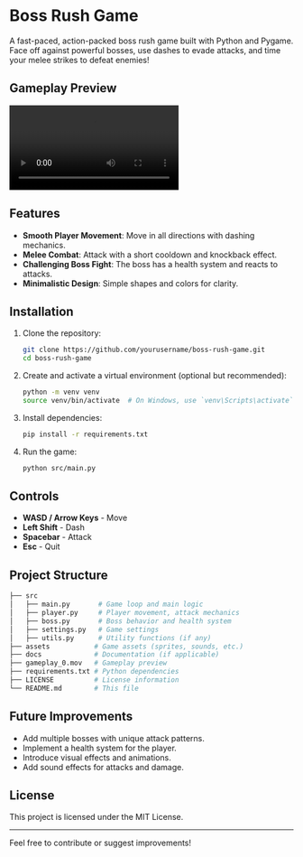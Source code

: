 # Boss Rush Game

A fast-paced, action-packed boss rush game built with Python and Pygame. Face off against powerful bosses, use dashes to evade attacks, and time your melee strikes to defeat enemies!

## Gameplay Preview

![Gameplay Preview](gameplay_0.mov)

## Features

- **Smooth Player Movement**: Move in all directions with dashing mechanics.
- **Melee Combat**: Attack with a short cooldown and knockback effect.
- **Challenging Boss Fight**: The boss has a health system and reacts to attacks.
- **Minimalistic Design**: Simple shapes and colors for clarity.

## Installation

1. Clone the repository:

   ```sh
   git clone https://github.com/yourusername/boss-rush-game.git
   cd boss-rush-game
   ```

2. Create and activate a virtual environment (optional but recommended):

   ```sh
   python -m venv venv
   source venv/bin/activate  # On Windows, use `venv\Scripts\activate`
   ```

3. Install dependencies:

   ```sh
   pip install -r requirements.txt
   ```

4. Run the game:

   ```sh
   python src/main.py
   ```

## Controls

- **WASD / Arrow Keys** - Move
- **Left Shift** - Dash
- **Spacebar** - Attack
- **Esc** - Quit

## Project Structure

```bash
├── src
│   ├── main.py       # Game loop and main logic
│   ├── player.py     # Player movement, attack mechanics
│   ├── boss.py       # Boss behavior and health system
│   ├── settings.py   # Game settings
│   ├── utils.py      # Utility functions (if any)
├── assets           # Game assets (sprites, sounds, etc.)
├── docs             # Documentation (if applicable)
├── gameplay_0.mov   # Gameplay preview
├── requirements.txt # Python dependencies
├── LICENSE          # License information
└── README.md        # This file
```

## Future Improvements

- Add multiple bosses with unique attack patterns.
- Implement a health system for the player.
- Introduce visual effects and animations.
- Add sound effects for attacks and damage.

## License

This project is licensed under the MIT License.

---

Feel free to contribute or suggest improvements!
